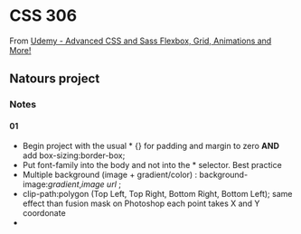 # CSS 306
From [Udemy - Advanced CSS and Sass Flexbox, Grid, Animations and More!]()

## Natours project
### Notes
#### 01
- Begin project with the usual * {} for padding and margin to zero **AND** add box-sizing:border-box;
- Put font-family into the body and not into the * selector. Best practice
- Multiple background (image + gradient/color) : background-image:*gradient*,*image url* ; 
- clip-path:polygon (Top Left, Top Right, Bottom Right, Bottom Left); same effect than fusion mask on Photoshop each point takes X and Y coordonate
- 
